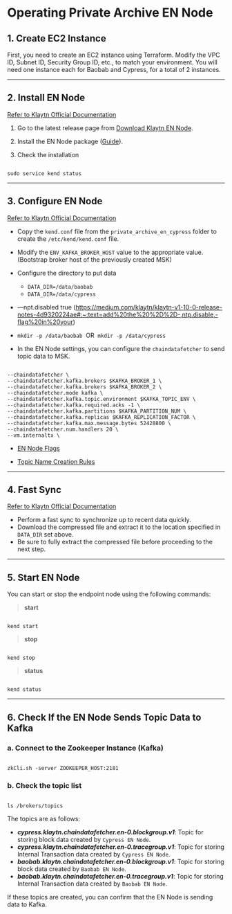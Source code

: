 # Operating Private Archive EN Node

## 1. Create EC2 Instance

First, you need to create an EC2 instance using Terraform.
Modify the VPC ID, Subnet ID, Security Group ID, etc., to match your environment.
You will need one instance each for Baobab and Cypress, for a total of 2 instances.

---

## 2. Install EN Node

[Refer to Klaytn Official Documentation](https://docs.klaytn.foundation/content/installation-guide/deployment/endpoint-node/installation-guide)

1. Go to the latest release page from [Download Klaytn EN Node](https://docs.klaytn.foundation/content/installation-guide/deployment/download).

2. Install the EN Node package ([Guide](https://docs.klaytn.foundation/content/installation-guide/deployment/endpoint-node/installation-guide/installation-guide)).

3. Check the installation

```

sudo service kend status

```

---

## 3. Configure EN Node

[Refer to Klaytn Official Documentation](https://docs.klaytn.foundation/content/installation-guide/deployment/endpoint-node/installation-guide/configuration)

- Copy the `kend.conf` file from the `private_archive_en_cypress` folder to create the `/etc/kend/kend.conf` file.
- Modify the `ENV_KAFKA_BROKER_HOST` value to the appropriate value. (Bootstrap broker host of the previously created MSK)
- Configure the directory to put data
  - `DATA_DIR=/data/baobab`
  - `DATA_DIR=/data/cypress`
- —npt.disabled true (https://medium.com/klaytn/klaytn-v1-10-0-release-notes-4d9320224ae#:~:text=add%20the%20%2D%2D-,ntp.disable,-flag%20in%20your)
- `mkdir -p /data/baobab` &nbsp;OR&nbsp; `mkdir -p /data/cypress`

- In the EN Node settings, you can configure the `chaindatafetcher` to send topic data to MSK.

```

--chaindatafetcher \
--chaindatafetcher.kafka.brokers $KAFKA_BROKER_1 \
--chaindatafetcher.kafka.brokers $KAFKA_BROKER_2 \
--chaindatafetcher.mode kafka \
--chaindatafetcher.kafka.topic.environment $KAFKA_TOPIC_ENV \
--chaindatafetcher.kafka.required.acks -1 \
--chaindatafetcher.kafka.partitions $KAFKA_PARTITION_NUM \
--chaindatafetcher.kafka.replicas $KAFKA_REPLICATION_FACTOR \
--chaindatafetcher.kafka.max.message.bytes 52428800 \
--chaindatafetcher.num.handlers 20 \
--vm.internaltx \

```

- [EN Node Flags](https://github.com/klaytn/klaytn/blob/d8c3b98ef3f899d6d941c03b717b8be26e20127f/cmd/utils/flags.go)

- [Topic Name Creation Rules](https://github.com/klaytn/klaytn/blob/e743a2c1b81031da95bee3a7a06a658ae2686e07/datasync/chaindatafetcher/kafka/config.go#L111)

---

## 4. Fast Sync

[Refer to Klaytn Official Documentation](https://docs.klaytn.foundation/content/installation-guide/deployment/endpoint-node/installation-guide/configuration#fast-sync-optional)

- Perform a fast sync to synchronize up to recent data quickly.
- Download the compressed file and extract it to the location specified in `DATA_DIR` set above.
- Be sure to fully extract the compressed file before proceeding to the next step.

---

## 5. Start EN Node

You can start or stop the endpoint node using the following commands:

> **start**

```

kend start

```

> **stop**

```

kend stop

```

> **status**

```

kend status

```

---

## 6. Check If the EN Node Sends Topic Data to Kafka

### a. Connect to the Zookeeper Instance (Kafka)

```

zkCli.sh -server ZOOKEEPER_HOST:2181

```

### b. Check the topic list

```

ls /brokers/topics

```

The topics are as follows:

- **_cypress.klaytn.chaindatafetcher.en-0.blockgroup.v1_**: Topic for storing block data created by `Cypress EN Node`.
- **_cypress.klaytn.chaindatafetcher.en-0.tracegroup.v1_**: Topic for storing Internal Transaction data created by `Cypress EN Node`.
- **_baobab.klaytn.chaindatafetcher.en-0.blockgroup.v1_**: Topic for storing block data created by `Baobab EN Node`.
- **_baobab.klaytn.chaindatafetcher.en-0.tracegroup.v1_**: Topic for storing Internal Transaction data created by `Baobab EN Node`.

If these topics are created, you can confirm that the EN Node is sending data to Kafka.
